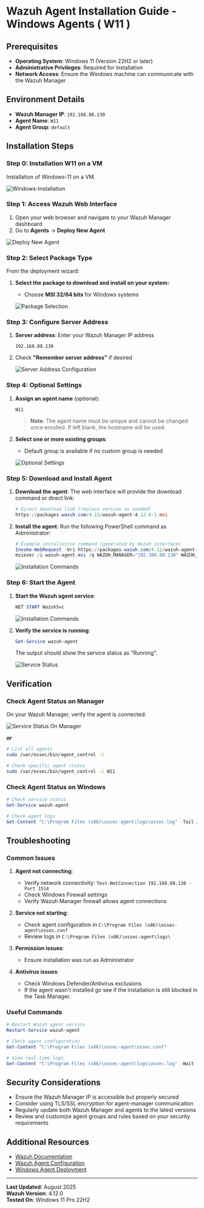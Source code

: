 # Wazuh Agent Installation Guide - Windows Agents ( W11 )

## Prerequisites

- **Operating System**: Windows 11  (Version 22H2 or later)
- **Administrative Privileges**: Required for installation
- **Network Access**: Ensure the Windows machine can communicate with the Wazuh Manager

## Environment Details

- **Wazuh Manager IP**: `192.168.88.130`
- **Agent Name**: `W11`
- **Agent Group**: `default`

## Installation Steps

### Step 0:  Installation W11 on a VM

Installation of Windows-11 on a VM.

![Windows-Installation](screenshots/00-Windows-installation.png)

### Step 1: Access Wazuh Web Interface

1. Open your web browser and navigate to your Wazuh Manager dashboard
2. Go to **Agents** → **Deploy New Agent**

  ![Deploy New Agent](screenshots/01-deploy-agent.png)

### Step 2: Select Package Type

From the deployment wizard:

1. **Select the package to download and install on your system:**
   - Choose **MSI 32/64 bits** for Windows systems

   ![Package Selection](screenshots/02-package-selection.png)

### Step 3: Configure Server Address

1. **Server address**: Enter your Wazuh Manager IP address
   ```
   192.168.88.130
   ```
2. Check **"Remember server address"** if desired

   ![Server Address Configuration](screenshots/03-server-address.png)

### Step 4: Optional Settings

1. **Assign an agent name** (optional):
   ```
   W11
   ```
   > **Note**: The agent name must be unique and cannot be changed once enrolled. If left blank, the hostname will be used.

2. **Select one or more existing groups**:
   - Default group is available if no custom group is needed

   ![Optional Settings](screenshots/04-optional-settings.png)

### Step 5: Download and Install Agent

1. **Download the agent**: The web interface will provide the download command or direct link:
   ```powershell
   # Direct download link (replace version as needed)
   https://packages.wazuh.com/4.12/wazuh-agent-4.12.0-1.msi
   ```

2. **Install the agent**: Run the following PowerShell command as Administrator:
   ```powershell
   # Example installation command (generated by Wazuh interface)
   Invoke-WebRequest -Uri https://packages.wazuh.com/4.12/wazuh-agent-4.12.0-1.msi -OutFile wazuh-agent.msi
   msiexec /i wazuh-agent.msi /q WAZUH_MANAGER="192.168.88.130" WAZUH_AGENT_NAME="W11-Agent"
   ```

   ![Installation Commands](screenshots/05-installation.png)

### Step 6: Start the Agent

1. **Start the Wazuh agent service**:
   ```powershell
   NET START WazuhSvc
   ```
   ![Installation Commands](screenshots/06-start-agent.png)

2. **Verify the service is running**:
   ```powershell
   Get-Service wazuh-agent
   ```

   The output should show the service status as "Running".

   ![Service Status](screenshots/07-service-status.png)

## Verification

### Check Agent Status on Manager

On your Wazuh Manager, verify the agent is connected:

   ![Service Status On Manager](screenshots/08-service-status-dash.png)


***or***

```bash
# List all agents
sudo /var/ossec/bin/agent_control -l

# Check specific agent status
sudo /var/ossec/bin/agent_control -i W11
```

### Check Agent Status on Windows

```powershell
# Check service status
Get-Service wazuh-agent

# Check agent logs
Get-Content "C:\Program Files (x86)\ossec-agent\logs\ossec.log" -Tail 20
```

## Troubleshooting

### Common Issues

1. **Agent not connecting**:
   - Verify network connectivity: `Test-NetConnection 192.168.88.130 -Port 1514`
   - Check Windows Firewall settings
   - Verify Wazuh Manager firewall allows agent connections

2. **Service not starting**:
   - Check agent configuration in `C:\Program Files (x86)\ossec-agent\ossec.conf`
   - Review logs in `C:\Program Files (x86)\ossec-agent\logs\`

3. **Permission issues**:
   - Ensure installation was run as Administrator

4. **Antivirus issues**:   
   - Check Windows Defender/Antivirus exclusions
   - If the agent wasn't installed go see if the installation is still blocked in the Task Manager.

### Useful Commands

```powershell
# Restart Wazuh agent service
Restart-Service wazuh-agent

# Check agent configuration
Get-Content "C:\Program Files (x86)\ossec-agent\ossec.conf"

# View real-time logs
Get-Content "C:\Program Files (x86)\ossec-agent\logs\ossec.log" -Wait
```

## Security Considerations

- Ensure the Wazuh Manager IP is accessible but properly secured
- Consider using TLS/SSL encryption for agent-manager communication
- Regularly update both Wazuh Manager and agents to the latest versions
- Review and customize agent groups and rules based on your security requirements

## Additional Resources

- [Wazuh Documentation](https://documentation.wazuh.com/)
- [Wazuh Agent Configuration](https://documentation.wazuh.com/current/user-manual/agents/index.html)
- [Windows Agent Deployment](https://documentation.wazuh.com/current/installation-guide/wazuh-agent/index.html)

---

**Last Updated**: August 2025  
**Wazuh Version**: 4.12.0  
**Tested On**: Windows 11 Pro 22H2
